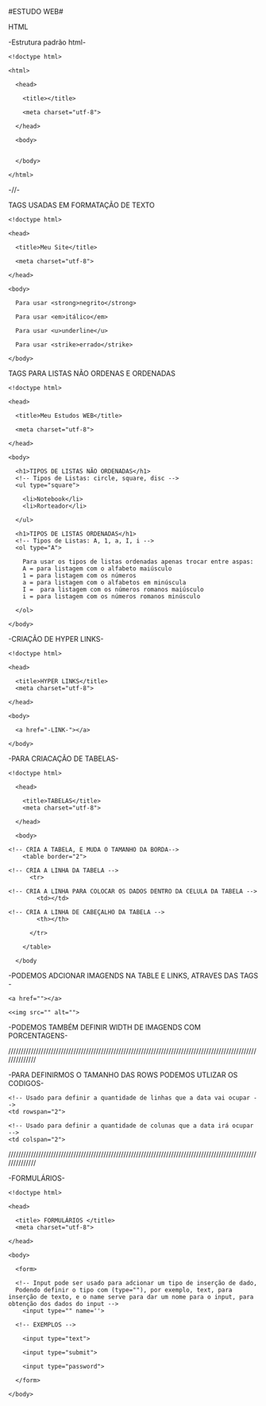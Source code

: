 #ESTUDO WEB#

  HTML
      
   -Estrutura padrão html-
      
    <!doctype html>

    <html>

      <head>

        <title></title>

        <meta charset="utf-8">

      </head>

      <body>


      </body>

    </html>

   -//-


TAGS USADAS EM FORMATAÇÃO DE TEXTO

    <!doctype html>
  
    <head>
    
      <title>Meu Site</title>
      
      <meta charset="utf-8">
    
    </head>
    
    <body>
    
      Para usar <strong>negrito</strong>
      
      Para usar <em>itálico</em>
      
      Para usar <u>underline</u>
      
      Para usar <strike>errado</strike>
    
    </body>
    
    
TAGS PARA LISTAS NÃO ORDENAS E ORDENADAS

    <!doctype html>
  
    <head>
    
      <title>Meu Estudos WEB</title>
      
      <meta charset="utf-8">
    
    </head>
    
    <body>
    
      <h1>TIPOS DE LISTAS NÃO ORDENADAS</h1>
      <!-- Tipos de Listas: circle, square, disc -->
      <ul type="square">
        
        <li>Notebook</li>
        <li>Rorteador</li>
        
      </ul>
      
      <h1>TIPOS DE LISTAS ORDENADAS</h1>
      <!-- Tipos de Listas: A, 1, a, I, i -->
      <ol type="A">
      
        Para usar os tipos de listas ordenadas apenas trocar entre aspas:
        A = para listagem com o alfabeto maiúsculo
        1 = para listagem com os números
        a = para listagem com o alfabetos em minúscula
        I =  para listagem com os números romanos maiúsculo
        i = para listagem com os números romanos minúsculo
      
      </ol>
    
    </body>


-CRIAÇÃO DE HYPER LINKS-

    <!doctype html>
    
    <head>
      
      <title>HYPER LINKS</title>
      <meta charset="utf-8">
      
    </head>
    
    <body>
    
      <a href="-LINK-"></a>
    
    </body>


-PARA CRIACAÇÃO DE TABELAS-

    <!doctype html>

      <head>

        <title>TABELAS</title>
        <meta charset="utf-8">
        
      </head>

      <body>

    <!-- CRIA A TABELA, E MUDA O TAMANHO DA BORDA-->
        <table border="2">

    <!-- CRIA A LINHA DA TABELA -->    
          <tr>

    <!-- CRIA A LINHA PARA COLOCAR OS DADOS DENTRO DA CELULA DA TABELA -->      
            <td></td>

    <!-- CRIA A LINHA DE CABEÇALHO DA TABELA -->
            <th></th>

          </tr>

        </table>

      </body

-PODEMOS ADCIONAR IMAGENDS NA TABLE E LINKS, ATRAVES DAS TAGS -

    <a href=""></a>

    <<img src="" alt="">


-PODEMOS TAMBÉM DEFINIR WIDTH DE IMAGENDS COM PORCENTAGENS-

//////////////////////////////////////////////////////////////////////////////////////////////////////////////

-PARA DEFINIRMOS O TAMANHO DAS ROWS PODEMOS UTLIZAR OS CODIGOS-

    <!-- Usado para definir a quantidade de linhas que a data vai ocupar -->
    <td rowspan="2">

    <!-- Usado para definir a quantidade de colunas que a data irá ocupar -->
    <td colspan="2">


//////////////////////////////////////////////////////////////////////////////////////////////////////////////

-FORMULÁRIOS-

    <!doctype html>

    <head>

      <title> FORMULÁRIOS </title>
      <meta charset="utf-8">

    </head>

    <body>

      <form>

      <!-- Input pode ser usado para adcionar um tipo de inserção de dado,
      Podendo definir o tipo com (type=""), por exemplo, text, para inserção de texto, e o name serve para dar um nome para o input, para obtenção dos dados do input -->
        <input type="" name=''>

      <!-- EXEMPLOS -->

        <input type="text">

        <input type="submit">

        <input type="password">

      </form>

    </body>